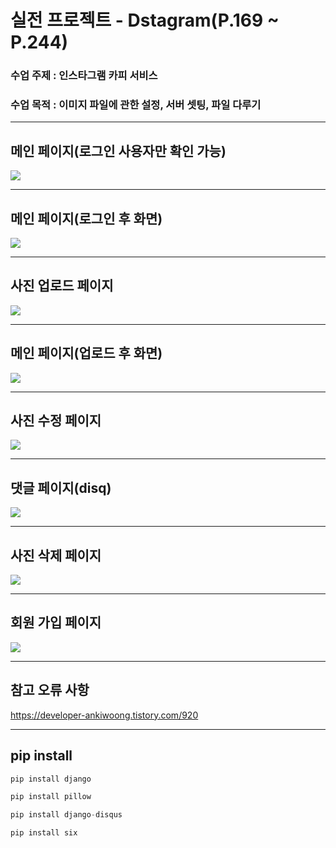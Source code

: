 # 실전 프로젝트 - Dstagram(P.169 ~ P.244)
### 수업 주제 : 인스타그램 카피 서비스
### 수업 목적 : 이미지 파일에 관한 설정, 서버 셋팅, 파일 다루기

---

## 메인 페이지(로그인 사용자만 확인 가능)
<img src="https://github.com/ankiwoong/django_dstagram_tutorial/blob/master/Temp/Screenshot/%EC%B5%9C%EC%A2%85%20%ED%99%94%EB%A9%B4%20%EB%A9%94%EC%9D%B8%20%ED%8E%98%EC%9D%B4%EC%A7%80(%EB%A1%9C%EA%B7%B8%EC%9D%B8%20%ED%9B%84%20%EC%82%AC%EC%9A%A9%20%EA%B0%80%EB%8A%A5).png?raw=true">

---

## 메인 페이지(로그인 후 화면)
<img src="https://github.com/ankiwoong/django_dstagram_tutorial/blob/master/Temp/Screenshot/%EC%B5%9C%EC%A2%85%20%ED%99%94%EB%A9%B4%20%EB%A9%94%EC%9D%B8%20%ED%8E%98%EC%9D%B4%EC%A7%80(%EB%A1%9C%EA%B7%B8%EC%9D%B8%20%ED%9B%84%20%ED%99%94%EB%A9%B4).png?raw=true">

---

## 사진 업로드 페이지
<img src="https://github.com/ankiwoong/django_dstagram_tutorial/blob/master/Temp/Screenshot/%EC%B5%9C%EC%A2%85%20%ED%99%94%EB%A9%B4%20%EC%97%85%EB%A1%9C%EB%93%9C%20%ED%8E%98%EC%9D%B4%EC%A7%80.png?raw=true">

---

## 메인 페이지(업로드 후 화면)
<img src="https://github.com/ankiwoong/django_dstagram_tutorial/blob/master/Temp/Screenshot/%EC%B5%9C%EC%A2%85%20%ED%99%94%EB%A9%B4%20%EC%97%85%EB%A1%9C%EB%93%9C%20%ED%9B%84%20%EB%A9%94%EC%9D%B8%20%ED%8E%98%EC%9D%B4%EC%A7%80.png?raw=true">

---

## 사진 수정 페이지
<img src="https://github.com/ankiwoong/django_dstagram_tutorial/blob/master/Temp/Screenshot/%EB%A9%94%EC%9D%B8%20%ED%8E%98%EC%9D%B4%EC%A7%80%20%EC%88%98%EC%A0%95%20%ED%99%94%EB%A9%B4.png?raw=true">

---

## 댓글 페이지(disq)
<img src="https://github.com/ankiwoong/django_dstagram_tutorial/blob/master/Temp/Screenshot/%EC%B5%9C%EC%A2%85%20%ED%99%94%EB%A9%B4%20%EB%8C%93%EA%B8%80%20%EB%8B%AC%EA%B8%B0.png?raw=true">

---

## 사진 삭제 페이지
<img src="https://github.com/ankiwoong/django_dstagram_tutorial/blob/master/Temp/Screenshot/%EC%B5%9C%EC%A2%85%20%ED%99%94%EB%A9%B4%20%EC%82%AD%EC%A0%9C%20%ED%99%94%EB%A9%B4.png?raw=true">

---

## 회원 가입 페이지
<img src="https://github.com/ankiwoong/django_dstagram_tutorial/blob/master/Temp/Screenshot/%EC%B5%9C%EC%A2%85%20%ED%99%94%EB%A9%B4%20%ED%9A%8C%EC%9B%90%20%EA%B0%80%EC%9E%85.png?raw=true">

---

## 참고 오류 사항
https://developer-ankiwoong.tistory.com/920

---

## pip install
```python
pip install django
```
```python
pip install pillow
```
```python
pip install django-disqus
```
```python
pip install six
```
